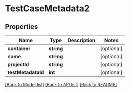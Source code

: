 # TestCaseMetadata2

## Properties
Name | Type | Description | Notes
------------ | ------------- | ------------- | -------------
**container** | **string** |  | [optional] 
**name** | **string** |  | [optional] 
**projectId** | **string** |  | [optional] 
**testMetadataId** | **int** |  | [optional] 

[[Back to Model list]](../README.md#documentation-for-models) [[Back to API list]](../README.md#documentation-for-api-endpoints) [[Back to README]](../README.md)


